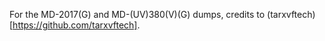 For the MD-2017(G) and MD-(UV)380(V)(G) dumps, credits to (tarxvftech)[https://github.com/tarxvftech].
